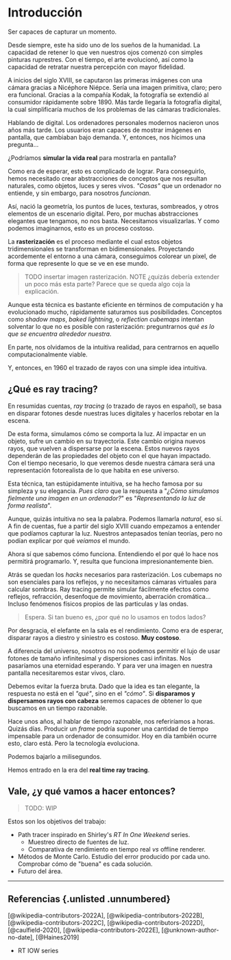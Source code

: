 # Introducción

Ser capaces de capturar un momento.

Desde siempre, este ha sido uno de los sueños de la humanidad. La capacidad de retener lo que ven nuestros ojos comenzó con simples pinturas ruprestres. Con el tiempo, el arte evolucionó, así como la capacidad de retratar nuestra percepción con mayor fidelidad.

A inicios del siglo XVIII, se caputaron las primeras imágenes con una cámara gracias a Nicéphore Niépce. Sería una imagen primitiva, claro; pero era funcional. Gracias a la compañía Kodak, la fotografía se extendió al consumidor rápidamente sobre 1890. Más tarde llegaría la fotografía digital, la cual simplificaría muchos de los problemas de las cámaras tradicionales.

Hablando de digital. Los ordenadores personales modernos nacieron unos años más tarde. Los usuarios eran capaces de mostrar imágenes en pantalla, que cambiaban bajo demanda. Y, entonces, nos hicimos una pregunta...

¿Podríamos **simular la vida real** para mostrarla en pantalla?

Como era de esperar, esto es complicado de lograr. Para conseguirlo, hemos necesitado crear abstracciones de conceptos que nos resultan naturales, como objetos, luces y seres vivos. *"Cosas"* que un ordenador no entiende, y sin embargo, para nosotros *funcionan*.

Así, nació la geometría, los puntos de luces, texturas, sombreados, y otros elementos de un escenario digital. Pero, por muchas abstracciones elegantes que tengamos, no nos basta. Necesitamos visualizarlas. Y como podemos imaginarnos, esto es un proceso costoso.

La **rasterización** es el proceso mediante el cual estos objetos tridimensionales se transforman en bidimensionales. Proyectando acordemente el entorno a una cámara, conseguimos colorear un pixel, de forma que represente lo que se ve en ese mundo.

> TODO insertar imagen rasterización.
> NOTE ¿quizás debería extender un poco más esta parte? Parece que se queda algo coja la explicación.

Aunque esta técnica es bastante eficiente en términos de computación y ha evolucionado mucho, rápidamente saturamos sus posibilidades. Conceptos como *shadow maps*, *baked lightning*, o *reflection cubemaps* intentan solventar lo que no es posible con rasterización: preguntrarnos *qué es lo que se encuentra alrededor nuestra*.

En parte, nos olvidamos de la intuitiva realidad, para centrarnos en aquello computacionalmente viable.

Y, entonces, en 1960 el trazado de rayos con una simple idea intuitiva.

## ¿Qué es ray tracing?

En resumidas cuentas, *ray tracing* (o trazado de rayos en español), se basa en disparar fotones desde nuestras luces digitales y hacerlos rebotar en la escena.

De esta forma, simulamos cómo se comporta la luz. Al impactar en un objeto, sufre un cambio en su trayectoria. Este cambio origina nuevos rayos, que vuelven a dispersarse por la escena. Estos nuevos rayos dependerán de las propiedades del objeto con el que hayan impactado. Con el tiempo necesario, lo que veremos desde nuestra cámara será una representación fotorealista de lo que habita en ese universo.

Esta técnica, tan estúpidamente intuitiva, se ha hecho famosa por su simpleza y su elegancia. *Pues claro* que la respuesta a "*¿Cómo simulamos fielmente una imagen en un ordenador?*" es "*Representando la luz de forma realista*".

Aunque, quizás intuitiva no sea la palabra. Podemos llamarla *natural*, eso sí. A fin de cuentas, fue a partir del siglo XVIII cuando empezamos a entender que podíamos capturar la luz. Nuestros antepasados tenían teorías, pero no podían explicar por qué *veíamos* el mundo.

Ahora sí que sabemos cómo funciona. Entendiendo el por qué lo hace nos permitirá programarlo. Y, resulta que funciona impresionantemente bien.

Atrás se quedan los *hacks* necesarios para rasterización. Los cubemaps no son esenciales para los reflejos, y no necesitamos cámaras virtuales para calcular sombras. Ray tracing permite simular fácilmente efectos como reflejos, refracción, desenfoque de movimiento, aberración cromática... Incluso fenómenos físicos propios de las particulas y las ondas.

> Espera. Si tan bueno es, ¿por qué no lo usamos en todos lados?

Por desgracia, el elefante en la sala es el rendimiento. Como era de esperar, disparar rayos a diestro y siniestro es costoso. **Muy costoso**.

A diferencia del universo, nosotros no nos podemos permitir el lujo de usar fotones de tamaño infinitesimal y dispersiones casi infinitas. Nos pasaríamos una eternidad esperando. Y para ver una imagen en nuestra pantalla necesitaremos estar vivos, claro.

Debemos evitar la fuerza bruta. Dado que la idea es tan elegante, la respuesta no está en el *"qué"*, sino en el *"cómo"*. Si **disparamos y dispersamos rayos con cabeza** seremos capaces de obtener lo que buscamos en un tiempo razonable.

Hace unos años, al hablar de tiempo razonable, nos referiríamos a horas. Quizás días. Producir un *frame* podría suponer una cantidad de tiempo impensable para un ordenador de consumidor. Hoy en día también ocurre esto, claro está. Pero la tecnología evoluciona.

Podemos bajarlo a milisegundos.

Hemos entrado en la era del **real time ray tracing**.

## Vale, ¿y qué vamos a hacer entonces?

> TODO: WIP

Estos son los objetivos del trabajo:

- Path tracer inspirado en Shirley's *RT In One Weekend* series.
  - Muestreo directo de fuentes de luz.
  - Comparativa de rendimiento en tiempo real *vs* offline renderer.
- Métodos de Monte Carlo. Estudio del error producido por cada uno. Comprobar cómo de "buena" es cada solución.
- Futuro del área.

<hr>

## Referencias {.unlisted .unnumbered}

[@wikipedia-contributors-2022A], [@wikipedia-contributors-2022B], [@wikipedia-contributors-2022C], [@wikipedia-contributors-2022D], [@caulfield-2020], [@wikipedia-contributors-2022E], [@unknown-author-no-date], [@Haines2019]

- RT IOW series